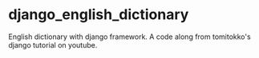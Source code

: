 # django_english_dictionary

English dictionary with django framework. A code along from tomitokko's django tutorial on youtube.
